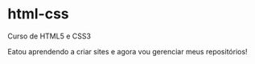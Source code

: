 # html-css
 Curso de HTML5 e CSS3

 Eatou aprendendo a criar sites e agora vou gerenciar meus repositórios!